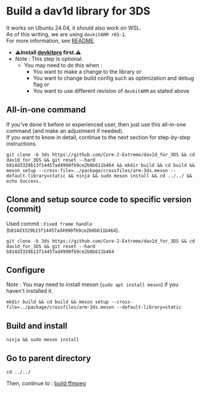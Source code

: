# Build a dav1d library for 3DS

It works on Ubuntu 24.04, it should also work on WSL. \
As of this writing, we are using `devkitARM r65-1`. \
For more information, see [README](../README.md#build).

* **⚠️Install [devkitpro](_devkitpro_install.md) first.⚠️**
* Note : This step is optional.
	* You may need to do this when :
		* You want to make a change to the library or
		* You want to change build config such as optimization and debug flag or
		* You want to use different revision of `devkitARM` as stated above

## All-in-one command
If you've done it before or experienced user, then just use this all-in-one command (and make an adjustment if needed). \
If you want to know in detail, continue to the next section for step-by-step instructions.
```
git clone -b 3ds https://github.com/Core-2-Extreme/dav1d_for_3DS && cd dav1d_for_3DS && git reset --hard b814d3329b13f14457ad4990fb9ce2b0b611b464 && mkdir build && cd build && meson setup --cross-file=../package/crossfiles/arm-3ds.meson --default-library=static && ninja && sudo meson install && cd ../../ && echo Success.
```

## Clone and setup source code to specific version (commit)
Used commit : `Fixed frame handle` (`b814d3329b13f14457ad4990fb9ce2b0b611b464`).
```
git clone -b 3ds https://github.com/Core-2-Extreme/dav1d_for_3DS && cd dav1d_for_3DS && git reset --hard b814d3329b13f14457ad4990fb9ce2b0b611b464
```

## Configure
Note : You may need to install meson (`sudo apt install meson`) if you haven't installed it.
```
mkdir build && cd build && meson setup --cross-file=../package/crossfiles/arm-3ds.meson --default-library=static
```

## Build and install
```
ninja && sudo meson install
```

## Go to parent directory
```
cd ../../
```

Then, continue to : [build ffmpeg](ffmpeg_build.md)
